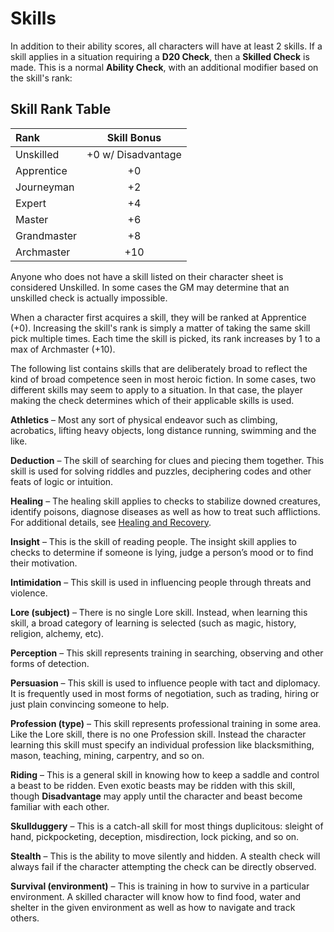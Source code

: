 # Skills
In addition to their ability scores, all characters will have at least 2 skills.  If a skill applies in a situation requiring a **D20 Check**, then a **Skilled Check** is made.  This is a normal **Ability Check**, with an additional modifier based on the skill's rank:

## Skill Rank Table

|   Rank          |   Skill Bonus        |
|:----------------|:--------------------:|
|   Unskilled     |  +0 w/ Disadvantage  |
|   Apprentice    |                 +0   |
|   Journeyman    |                 +2   |
|   Expert        |                 +4   |
|   Master        |                 +6   |
|   Grandmaster   |                 +8   |
|   Archmaster    |                +10   |  

Anyone who does not have a skill listed on their character sheet is considered Unskilled.  In some cases the GM may determine that an unskilled check is actually impossible.

When a character first acquires a skill, they will be ranked at Apprentice (+0).  Increasing the skill's rank is simply a matter of taking the same skill pick multiple times.  Each time the skill is picked, its rank increases by 1 to a max of Archmaster (+10).

The following list contains skills that are deliberately broad to reflect the kind of broad competence seen in most heroic fiction.  In some cases, two different skills may seem to apply to a situation.  In that case, the player making the check determines which of their applicable skills is used.

**Athletics** – Most any sort of physical endeavor such as climbing, acrobatics, lifting heavy objects, long distance running, swimming and the like.

**Deduction** – The skill of searching for clues and piecing them together.  This skill is used for solving riddles and puzzles, deciphering codes and other feats of logic or intuition.

**Healing** – The healing skill applies to checks to stabilize downed creatures, identify poisons, diagnose diseases as well as how to treat such afflictions.  For additional details, see [Healing and Recovery](HealingAndRecovery.md).

**Insight** – This is the skill of reading people.  The insight skill applies to checks to determine if someone is lying, judge a person’s mood or to find their motivation.

**Intimidation** – This skill is used in influencing people through threats and violence.

**Lore (subject)** – There is no single Lore skill.  Instead, when learning this skill, a broad category of learning is selected (such as magic, history, religion, alchemy, etc).

**Perception** – This skill represents training in searching, observing and other forms of detection.

**Persuasion** – This skill is used to influence people with tact and diplomacy.  It is frequently used in most forms of negotiation, such as trading, hiring or just plain convincing someone to help.

**Profession (type)** – This skill represents professional training in some area.  Like the Lore skill, there is no one Profession skill.  Instead the character learning this skill must specify an individual profession like blacksmithing, mason, teaching, mining, carpentry, and so on.

**Riding** – This is a general skill in knowing how to keep a saddle and control a beast to be ridden.  Even exotic beasts may be ridden with this skill, though **Disadvantage** may apply until the character and beast become familiar with each other.

**Skullduggery** – This is a catch-all skill for most things duplicitous: sleight of hand, pickpocketing, deception, misdirection, lock picking, and so on.

**Stealth** – This is the ability to move silently and hidden.  A stealth check will always fail if the character attempting the check can be directly observed.

**Survival (environment)** – This is training in how to survive in a particular environment.  A skilled character will know how to find food, water and shelter in the given environment as well as how to navigate and track others.